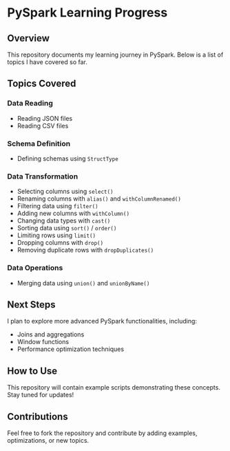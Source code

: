 # PySpark Learning Progress

## Overview
This repository documents my learning journey in PySpark. Below is a list of topics I have covered so far.

## Topics Covered

### Data Reading
- Reading JSON files
- Reading CSV files

### Schema Definition
- Defining schemas using `StructType`

### Data Transformation
- Selecting columns using `select()`
- Renaming columns with `alias()` and `withColumnRenamed()`
- Filtering data using `filter()`
- Adding new columns with `withColumn()`
- Changing data types with `cast()`
- Sorting data using `sort()` / `order()`
- Limiting rows using `limit()`
- Dropping columns with `drop()`
- Removing duplicate rows with `dropDuplicates()`

### Data Operations
- Merging data using `union()` and `unionByName()`

## Next Steps
I plan to explore more advanced PySpark functionalities, including:
- Joins and aggregations
- Window functions
- Performance optimization techniques

## How to Use
This repository will contain example scripts demonstrating these concepts. Stay tuned for updates!

## Contributions
Feel free to fork the repository and contribute by adding examples, optimizations, or new topics.

